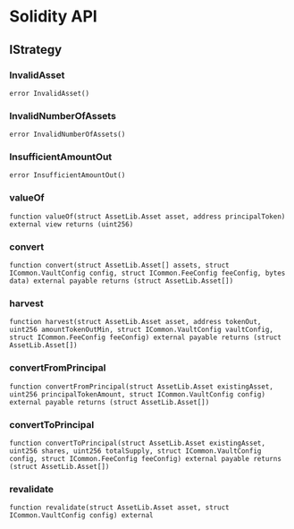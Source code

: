 # Solidity API

## IStrategy

### InvalidAsset

```solidity
error InvalidAsset()
```

### InvalidNumberOfAssets

```solidity
error InvalidNumberOfAssets()
```

### InsufficientAmountOut

```solidity
error InsufficientAmountOut()
```

### valueOf

```solidity
function valueOf(struct AssetLib.Asset asset, address principalToken) external view returns (uint256)
```

### convert

```solidity
function convert(struct AssetLib.Asset[] assets, struct ICommon.VaultConfig config, struct ICommon.FeeConfig feeConfig, bytes data) external payable returns (struct AssetLib.Asset[])
```

### harvest

```solidity
function harvest(struct AssetLib.Asset asset, address tokenOut, uint256 amountTokenOutMin, struct ICommon.VaultConfig vaultConfig, struct ICommon.FeeConfig feeConfig) external payable returns (struct AssetLib.Asset[])
```

### convertFromPrincipal

```solidity
function convertFromPrincipal(struct AssetLib.Asset existingAsset, uint256 principalTokenAmount, struct ICommon.VaultConfig config) external payable returns (struct AssetLib.Asset[])
```

### convertToPrincipal

```solidity
function convertToPrincipal(struct AssetLib.Asset existingAsset, uint256 shares, uint256 totalSupply, struct ICommon.VaultConfig config, struct ICommon.FeeConfig feeConfig) external payable returns (struct AssetLib.Asset[])
```

### revalidate

```solidity
function revalidate(struct AssetLib.Asset asset, struct ICommon.VaultConfig config) external
```

